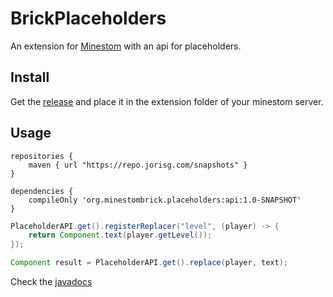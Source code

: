 # BrickPlaceholders

An extension for [Minestom](https://github.com/Minestom/Minestom) with an api for placeholders.

## Install

Get the [release](https://github.com/MinestomBrick/BrickPlaceholders/releases)
and place it in the extension folder of your minestom server.

## Usage

```
repositories {
    maven { url "https://repo.jorisg.com/snapshots" }
}

dependencies {
    compileOnly 'org.minestombrick.placeholders:api:1.0-SNAPSHOT'
}
```

```java
PlaceholderAPI.get().registerReplacer("level", (player) -> {
    return Component.text(player.getLevel());
});

Component result = PlaceholderAPI.get().replace(player, text);
```

Check the [javadocs](https://minestombrick.github.io/BrickPlaceholders)


